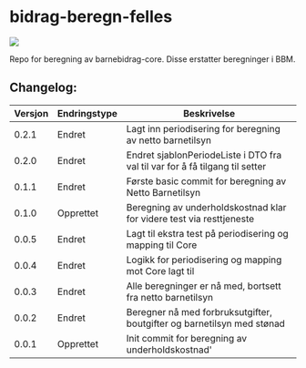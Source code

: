 # bidrag-beregn-felles
![](https://github.com/navikt/bidrag-beregn-barnebidrag-core/workflows/maven%20deploy/badge.svg)

Repo for beregning av barnebidrag-core. Disse erstatter beregninger i BBM.

## Changelog:

Versjon | Endringstype | Beskrivelse
--------|--------------|------------
0.2.1   | Endret       | Lagt inn periodisering for beregning av netto barnetilsyn
0.2.0   | Endret       | Endret sjablonPeriodeListe i DTO fra val til var for å få tilgang til setter
0.1.1   | Endret       | Første basic commit for beregning av Netto Barnetilsyn
0.1.0   | Opprettet    | Beregning av underholdskostnad klar for videre test via resttjeneste
0.0.5   | Endret       | Lagt til ekstra test på periodisering og mapping til Core
0.0.4   | Endret       | Logikk for periodisering og mapping mot Core lagt til
0.0.3   | Endret       | Alle beregninger er nå med, bortsett fra netto barnetilsyn
0.0.2   | Endret       | Beregner nå med forbruksutgifter, boutgifter og barnetilsyn med stønad
0.0.1   | Opprettet    | Init commit for beregning av underholdskostnad'